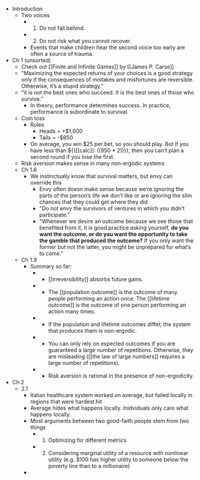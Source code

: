 - Introduction
    - Two voices
        - 1. Do not fall behind.
        - 2. Do not risk what you cannot recover.
        - Events that make children hear the second voice too early are often a source of trauma.
- Ch 1 (unsorted)
    - Check out [[Finite and Infinite Games]] by [[James P. Carse]]
    - "Maximizing the expected returns of your choices is a good strategy only if the consequences of mistakes and misfortunes are reversible. Otherwise, it’s a stupid strategy."
    - "it is not the best ones who succeed. It is the best ones of those who survive."
        - In theory, performance determines success. In practice, performance is subordinate to survival.
    - Coin toss
        - Rules
            - Heads = +$1,000
            - Tails = -$950
        - On average, you win $25 per bet, so you should play. But if you have less than ${{[[calc]]: ((950 * 2))}}, then you can’t plan a second round if you lose the first.
    - Risk aversion makes sense in many non-ergodic systems
    - Ch 1.8
        - We instinctually know that survival matters, but envy can override this
            - Envy often doesn make sense because we’re ignoring the parts of the person’s life we don’t like or are ignoring the slim chances that they could get where they did
            - "Do not envy the survivors of ventures in which you didn’t participate."
            - "Whenever we desire an outcome because we see those that benefited from it, it is good practice asking yourself, **do you want the outcome, or do you want the opportunity to take the gamble that produced the outcome?** If you only want the former but not the latter, you might be unprepared for what’s to come."
    - Ch 1.9
        - Summary so far:
            - - [[irreversibility]] absorbs future gains.
            - - The [[population outcome]] is the outcome of many people performing an action once. The [[lifetime outcome]] is the outcome of one person performing an action many times.
            - - If the population and lifetime outcomes differ, the system that produces them is non-ergodic.
            - - You can only rely on expected outcomes if you are guaranteed a large number of repetitions. Otherwise, they are misleading ([[the law of large numbers]] requires a large number of repetitions).
            - - Risk aversion is rational in the presence of non-ergodicity.
- Ch 2
    - 2.1
        - Italian healthcare system worked on average, but failed locally in regions that were hardest hit
        - Average hides what happens locally. Inidviduals only care what happens locally. 
        - Most arguments between two good-faith people stem from two things
            - 1. Optimizing for different metrics
            - 2. Considering marginal utility of a resource with nonlinear utility (e.g. $100 has higher utility to someone below the poverty line than to a millionaire)
        - 
